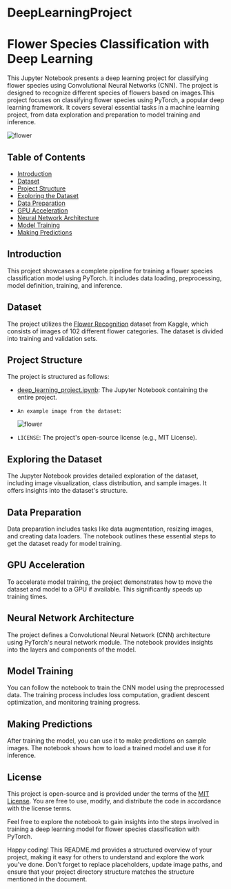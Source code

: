 # DeepLearningProject
# Flower Species Classification with Deep Learning

This Jupyter Notebook presents a deep learning project for classifying flower species using Convolutional Neural Networks (CNN). The project is designed to recognize different species of flowers based on images.This project focuses on classifying flower species using PyTorch, a popular deep learning framework. It covers several essential tasks in a machine learning project, from data exploration and preparation to model training and inference.

![flower](https://github.com/chandramohan0/Flower-Species-Classification/assets/77689644/0aaa3bba-6d60-406a-bf15-2244c809e9cd)



## Table of Contents
- [Introduction](#introduction)
- [Dataset](#dataset)
- [Project Structure](#project-structure)
- [Exploring the Dataset](#exploring-the-dataset)
- [Data Preparation](#data-preparation)
- [GPU Acceleration](#gpu-acceleration)
- [Neural Network Architecture](#neural-network-architecture)
- [Model Training](#model-training)
- [Making Predictions](#making-predictions)

## Introduction
This project showcases a complete pipeline for training a flower species classification model using PyTorch. It includes data loading, preprocessing, model definition, training, and inference.


## Dataset
The project utilizes the [Flower Recognition](https://www.kaggle.com/alxmamaev/flowers-recognition) dataset from Kaggle, which consists of images of 102 different flower categories. The dataset is divided into training and validation sets.

## Project Structure
The project is structured as follows:
- [deep_learning_project.ipynb](https://github.com/chandramohan0/Flower-Species-Classification/blob/main/deep_learning_project.ipynb): The Jupyter Notebook containing the entire project.

- `An example image from the dataset`:

  ![flower](https://github.com/chandramohan0/Flower-Species-Classification/assets/77689644/1cf71b6b-fede-432f-8222-7f98a78df793)

- `LICENSE`: The project's open-source license (e.g., MIT License).


## Exploring the Dataset
The Jupyter Notebook provides detailed exploration of the dataset, including image visualization, class distribution, and sample images. It offers insights into the dataset's structure.

## Data Preparation
Data preparation includes tasks like data augmentation, resizing images, and creating data loaders. The notebook outlines these essential steps to get the dataset ready for model training.

## GPU Acceleration
To accelerate model training, the project demonstrates how to move the dataset and model to a GPU if available. This significantly speeds up training times.

## Neural Network Architecture
The project defines a Convolutional Neural Network (CNN) architecture using PyTorch's neural network module. The notebook provides insights into the layers and components of the model.

## Model Training
You can follow the notebook to train the CNN model using the preprocessed data. The training process includes loss computation, gradient descent optimization, and monitoring training progress.

## Making Predictions
After training the model, you can use it to make predictions on sample images. The notebook shows how to load a trained model and use it for inference.

## License
This project is open-source and is provided under the terms of the [MIT License](LICENSE). You are free to use, modify, and distribute the code in accordance with the license terms.

Feel free to explore the notebook to gain insights into the steps involved in training a deep learning model for flower species classification with PyTorch.

Happy coding!
This README.md provides a structured overview of your project, making it easy for others to understand and explore the work you've done. Don't forget to replace placeholders, update image paths, and ensure that your project directory structure matches the structure mentioned in the document.

